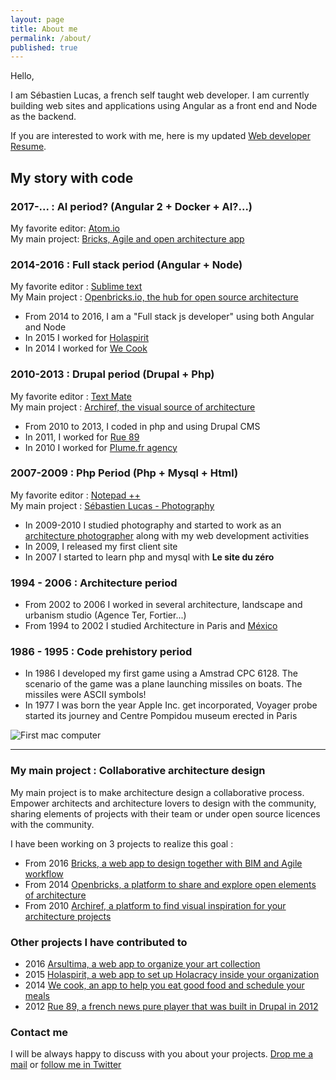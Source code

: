 ```yaml
---
layout: page
title: About me
permalink: /about/
published: true
---
```


Hello, 

I am Sébastien Lucas, a french self taught web developer. 
I am currently building web sites and applications using Angular as a front end and Node as the backend.

If you are interested to work with me, here is my updated [Web developer Resume](http://bit.ly/slucas-web).

## My story with code

### 2017-... : AI period? (Angular 2 + Docker + AI?...)

My favorite  editor: [Atom.io](https://atom.io/)    
My main project: [Bricks, Agile and open architecture app](http://www.bricksapp.io)

### 2014-2016 : Full stack period (Angular + Node)

My favorite editor : [Sublime text](https://www.sublimetext.com/)   
My Main project : [Openbricks.io, the hub for open source architecture](www.openbricks.io)

* From 2014 to 2016, I am a "Full stack js developer" using both Angular and Node
* In 2015 I worked for [Holaspirit](https://www.holaspirit.com)
* In 2014 I worked for [We Cook ](https://www.wecook.fr)

### 2010-2013 : Drupal period (Drupal + Php)

My favorite editor : [Text Mate](https://macromates.com/)   
My main project : [Archiref, the visual source of architecture](www.archiref.com)

* From 2010 to 2013, I coded in php and using Drupal CMS
* In 2011, I worked for [Rue 89](http://rue89.nouvelobs.com)
* In 2010 I worked for [Plume.fr agency](http://plume.fr)

### 2007-2009 : Php Period (Php + Mysql + Html)

My favorite editor : [Notepad ++](https://notepad-plus-plus.org/)   
My main project : [Sébastien Lucas - Photography](http://www.sebastienlucas.com)

* In 2009-2010 I studied photography and started to work as an [architecture photographer](http://www.sebastienlucas.com) along with my web development activities
* In 2009, I released my first client site
* In 2007 I started to learn php and mysql with **Le site du zéro**

### 1994 - 2006 : Architecture period

* From 2002 to 2006 I worked in several architecture, landscape and urbanism studio (Agence Ter, Fortier...)
* From 1994 to 2002 I studied Architecture in Paris and [México](http://mexico.sebastienlucas.com)

### 1986 - 1995 : Code prehistory period

* In 1986 I developed my first game using a Amstrad CPC 6128. The scenario of the game was a plane launching missiles on boats. The missiles were ASCII symbols!
* In 1977 I was born the year Apple Inc. get incorporated, Voyager probe started its journey and Centre Pompidou museum erected in Paris

![First mac computer]({{site.baseurl}}/images/mac.jpg)

***

### My main project : Collaborative architecture design

My main project is to make architecture design a collaborative process. 
Empower architects and architecture lovers to design with the community, sharing elements of projects with their team or under open source licences with the community. 

I have been working on 3 projects to realize this goal : 

* From 2016 [Bricks, a web app to design together with BIM and Agile workflow](http://bricksapp.io)
* From 2014 [Openbricks, a platform to share and explore open elements of architecture](http://www.openbricks.io)
* From 2010 [Archiref, a platform to find visual inspiration for your architecture projects](http://www.archiref.com)


### Other projects I have contributed to 

* 2016 [Arsultima, a web app to organize your art collection](http://www.arsultima.com/)
* 2015 [Holaspirit, a web app to set up Holacracy inside your organization](https://www.holaspirit.com/)
* 2014 [We cook, an app to help you eat good  food and schedule your meals](http://www.wecook.fr)
* 2012 [Rue 89, a french news pure player that was built in Drupal in 2012](http://www.rue89.com)

### Contact me

I will be always happy to discuss with you about your projects. 
[Drop me a mail](mailto:lucas.sebastien@gmail.com) or [follow me in Twitter](https://twitter.com/sebastien_lucas)
